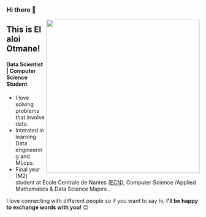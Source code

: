 

<!--
**otmane-el-aloi/otmane-el-aloi** is a ✨ _special_ ✨ repository because its `README.md` (this file) appears on your GitHub profile.

Here are some ideas to get you started:

-->
### Hi there 👋

[<img align="right" width="400" src="https://github-readme-stats.vercel.app/api?username=otmane-el-aloi&show_icons=true"/>](https://github.com/otmane-el-aloi/)


## This is El aloi Otmane!
#### Data Scientist | Computer Science Student

- I love solving problems that involve data.
- Intersted in learning Data engineering and MLops. 
- Final year (M2) student at Ecole Centrale de Nantes [(ECN)](https://www.ec-nantes.fr/), Computer Science /Applied Mathematics & Data Science Majors .

<!--**To know more:**  [Website](website), [LinkedIn](linkedin, [Email](email)-->

<!--
```javascript
const Otmane = {
    pronouns: "He" | "Him",
    languages: ["Python", "R", "Java", "C++", "Javascript"],
    technologies: {
        ml: ["Tensorflow", "Keras", "sklearn"],
        dataVisualisation: ["Matplotlib", "Seaborn", "Plotly", "Dash"],
        devOps: [ "AWS", "Docker🐳"],
        databases: ["PostgreSql",  "MySql"],

        misc: ["open-cv"]
    },
    currentFocus: "Developing devOps & Software engineering skills"
};
```
-->

I love connecting with different people so if you want to say hi, <b>I'll be happy to exchange words with you!</b> 😊


